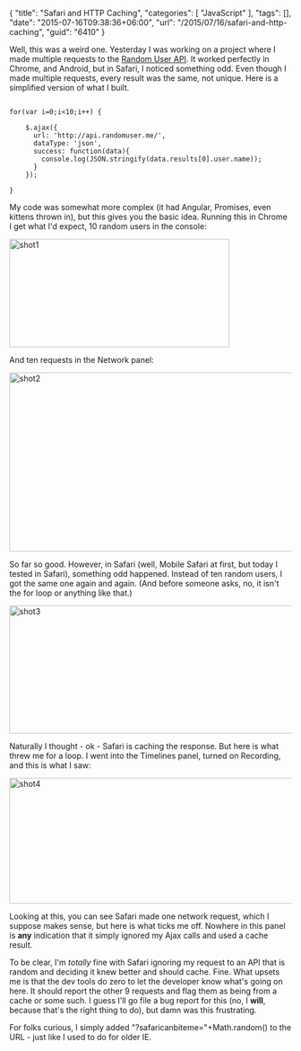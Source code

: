 {
	"title": "Safari and HTTP Caching",
	"categories": [
		"JavaScript"
	],
	"tags": [],
	"date": "2015-07-16T09:38:36+06:00",
	"url": "/2015/07/16/safari-and-http-caching",
	"guid": "6410"
}

Well, this was a weird one. Yesterday I was working on a project where I made multiple requests to the <a href="https://randomuser.me/">Random User API</a>. It worked perfectly in Chrome, and Android, but in Safari, I noticed something odd. Even though I made multiple requests, every result was the same, not unique. Here is a simplified version of what I built.

<!--more-->

<pre><code class="language-javascript">
for(var i=0;i&lt;10;i++) {

	$.ajax({
	  url: 'http://api.randomuser.me/',
	  dataType: 'json',
	  success: function(data){
	    console.log(JSON.stringify(data.results[0].user.name));
	  }
	});

}</code></pre>

My code was somewhat more complex (it had Angular, Promises, even kittens thrown in), but this gives you the basic idea. Running this in Chrome I get what I'd expect, 10 random users in the console:

<img src="http://static.raymondcamden.com/images/wp-content/uploads/2015/07/shot14.png" alt="shot1" width="393" height="193" class="aligncenter size-full wp-image-6411 imgborder" />

And ten requests in the Network panel:

<img src="http://static.raymondcamden.com/images/wp-content/uploads/2015/07/shot21.png" alt="shot2" width="700" height="319" class="aligncenter size-full wp-image-6412 imgbordder" />

So far so good. However, in Safari (well, Mobile Safari at first, but today I tested in Safari), something odd happened. Instead of ten random users, I got the same one again and again. (And before someone asks, no, it isn't the for loop or anything like that.)

<img src="http://static.raymondcamden.com/images/wp-content/uploads/2015/07/shot3.png" alt="shot3" width="700" height="228" class="aligncenter size-full wp-image-6413 imgborder" />

Naturally I thought - ok - Safari is caching the response. But here is what threw me for a loop. I went into the Timelines panel, turned on Recording, and this is what I saw:

<img src="http://static.raymondcamden.com/images/wp-content/uploads/2015/07/shot4.png" alt="shot4" width="700" height="224" class="aligncenter size-full wp-image-6414 imgborder" />

Looking at this, you can see Safari made one network request, which I suppose makes sense, but here is what ticks me off. Nowhere in this panel is <strong>any</strong> indication that it simply ignored my Ajax calls and used a cache result.

To be clear, I'm <i>totally</i> fine with Safari ignoring my request to an API that is random and deciding it knew better and should cache. Fine. What upsets me is that the dev tools do zero to let the developer know what's going on here. It should report the other 9 requests and flag them as being from a cache or some such. I guess I'll go file a bug report for this (no, I <strong>will</strong>, because that's the right thing to do), but damn was this frustrating.

For folks curious, I simply added "?safaricanbiteme="+Math.random() to the URL - just like I used to do for older IE.